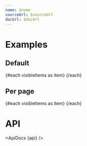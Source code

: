 ```yaml
---
name: $name
sourceUrl: $sourceUrl
docUrl: $docUrl
---
```


<script lang="ts">
	import api from '$lib/components/InfiniteScroll.svelte?raw&sveld';
  import ApiDocs from '$lib/components/ApiDocs.svelte';

	import InfiniteScroll from '$lib/components/InfiniteScroll.svelte';
	import ListItem from '$lib/components/ListItem.svelte';
	import Preview from '$lib/components/Preview.svelte';

	const items = Array(100).fill().map((x, i) => ({ name: `Item: ${i + 1}`}))
</script>

# Examples

## Default

<Preview>
	<div class="h-[400px] p-1 overflow-auto">
		<InfiniteScroll {items} let:visibleItems>
			{#each visibleItems as item}
				<ListItem title={item.name} />
			{/each}
		</InfiniteScroll>
	</div>
</Preview>

## Per page

<Preview>
	<div class="h-[400px] p-1 overflow-auto">
		<InfiniteScroll {items} perPage={5} let:visibleItems>
			{#each visibleItems as item}
				<ListItem title={item.name} />
			{/each}
		</InfiniteScroll>
	</div>
</Preview>

# API

<ApiDocs {api} />
